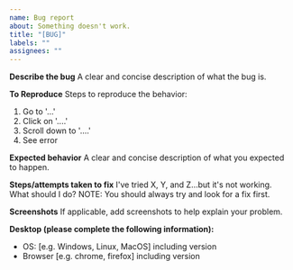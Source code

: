 ```yaml
---
name: Bug report
about: Something doesn't work.
title: "[BUG]"
labels: ""
assignees: ""
---
```


**Describe the bug**
A clear and concise description of what the bug is.

**To Reproduce**
Steps to reproduce the behavior:

1. Go to '...'
2. Click on '....'
3. Scroll down to '....'
4. See error

**Expected behavior**
A clear and concise description of what you expected to happen.

**Steps/attempts taken to fix**
I've tried X, Y, and Z...but it's not working. What should I do?
NOTE: You should always try and look for a fix first.

**Screenshots**
If applicable, add screenshots to help explain your problem.

**Desktop (please complete the following information):**

- OS: [e.g. Windows, Linux, MacOS] including version
- Browser [e.g. chrome, firefox] including version
